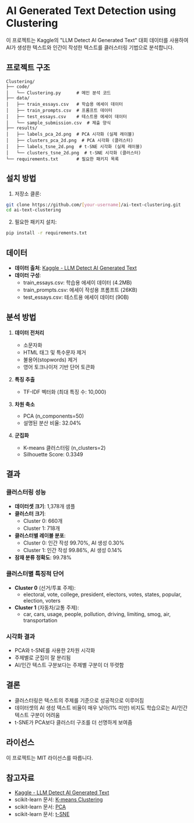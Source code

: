 # AI Generated Text Detection using Clustering

이 프로젝트는 Kaggle의 "LLM Detect AI Generated Text" 대회 데이터를 사용하여 AI가 생성한 텍스트와 인간이 작성한 텍스트를 클러스터링 기법으로 분석합니다.

## 프로젝트 구조

```
Clustering/
├── code/
│   └── Clustering.py      # 메인 분석 코드
├── data/
│   ├── train_essays.csv   # 학습용 에세이 데이터
│   ├── train_prompts.csv  # 프롬프트 데이터
│   ├── test_essays.csv    # 테스트용 에세이 데이터
│   └── sample_submission.csv  # 제출 양식
├── results/
│   ├── labels_pca_2d.png  # PCA 시각화 (실제 레이블)
│   ├── clusters_pca_2d.png  # PCA 시각화 (클러스터)
│   ├── labels_tsne_2d.png  # t-SNE 시각화 (실제 레이블)
│   └── clusters_tsne_2d.png  # t-SNE 시각화 (클러스터)
└── requirements.txt       # 필요한 패키지 목록
```

## 설치 방법

1. 저장소 클론:
```bash
git clone https://github.com/[your-username]/ai-text-clustering.git
cd ai-text-clustering
```

2. 필요한 패키지 설치:
```bash
pip install -r requirements.txt
```

## 데이터

- **데이터 출처**: [Kaggle - LLM Detect AI Generated Text](https://www.kaggle.com/competitions/llm-detect-ai-generated-text/data)
- **데이터 구성**:
  - train_essays.csv: 학습용 에세이 데이터 (4.2MB)
  - train_prompts.csv: 에세이 작성용 프롬프트 (26KB)
  - test_essays.csv: 테스트용 에세이 데이터 (90B)

## 분석 방법

1. **데이터 전처리**
   - 소문자화
   - HTML 태그 및 특수문자 제거
   - 불용어(stopwords) 제거
   - 영어 토크나이저 기반 단어 토큰화

2. **특징 추출**
   - TF-IDF 벡터화 (최대 특징 수: 10,000)

3. **차원 축소**
   - PCA (n_components=50)
   - 설명된 분산 비율: 32.04%

4. **군집화**
   - K-means 클러스터링 (n_clusters=2)
   - Silhouette Score: 0.3349

## 결과

### 클러스터링 성능
- **데이터셋 크기**: 1,378개 샘플
- **클러스터 크기**:
  - Cluster 0: 660개
  - Cluster 1: 718개
- **클러스터별 레이블 분포**:
  - Cluster 0: 인간 작성 99.70%, AI 생성 0.30%
  - Cluster 1: 인간 작성 99.86%, AI 생성 0.14%
- **잠재 분류 정확도**: 99.78%

### 클러스터별 특징적 단어
- **Cluster 0** (선거/투표 주제):
  - electoral, vote, college, president, electors, votes, states, popular, election, voters
- **Cluster 1** (자동차/교통 주제):
  - car, cars, usage, people, pollution, driving, limiting, smog, air, transportation

### 시각화 결과
- PCA와 t-SNE를 사용한 2차원 시각화
- 주제별로 군집이 잘 분리됨
- AI/인간 텍스트 구분보다는 주제별 구분이 더 뚜렷함

## 결론

- 클러스터링은 텍스트의 주제를 기준으로 성공적으로 이루어짐
- 데이터셋의 AI 생성 텍스트 비율이 매우 낮아(1% 미만) 비지도 학습으로는 AI/인간 텍스트 구분이 어려움
- t-SNE가 PCA보다 클러스터 구조를 더 선명하게 보여줌

## 라이선스

이 프로젝트는 MIT 라이선스를 따릅니다.

## 참고자료

- [Kaggle - LLM Detect AI Generated Text](https://www.kaggle.com/competitions/llm-detect-ai-generated-text)
- scikit-learn 문서: [K-means Clustering](https://scikit-learn.org/stable/modules/clustering.html#k-means)
- scikit-learn 문서: [PCA](https://scikit-learn.org/stable/modules/decomposition.html#pca)
- scikit-learn 문서: [t-SNE](https://scikit-learn.org/stable/modules/manifold.html#t-sne) 
